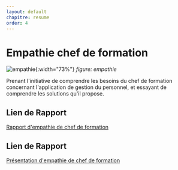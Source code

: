 ```yaml
---
layout: default
chapitre: resume
order: 4
---
```


# Empathie chef de formation

![empathie](./empathie-chef-de-formation/images/empathie-chef-de-formation.PNG){:width="73%"}
*figure: empathie*
<!-- note -->
Prenant l'initiative de comprendre les besoins du chef de formation concernant l'application de gestion du personnel, et essayant de comprendre les solutions qu'il propose.

## Lien de Rapport
[Rapport d'empathie de chef de formation](/gestion-personnels/empathie-chef-de-formation/rapport.html)

## Lien de Rapport
[Présentation d'empathie de chef de formation](/gestion-personnels/empathie-chef-de-formation/presentation.html)